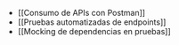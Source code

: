 - [[Consumo de APIs con Postman]]
- [[Pruebas automatizadas de endpoints]]
- [[Mocking de dependencias en pruebas]]
